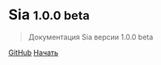 # Sia <small>1.0.0 beta</small>

>Документация Sia версии 1.0.0 beta

[GitHub](https://github.com/QingWei-Li/docsify/)
[Начать](README.md)